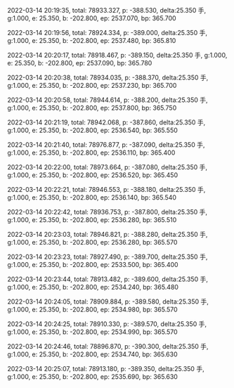 2022-03-14 20:19:35, total: 78933.327, p: -388.530, delta:25.350 手, g:1.000, e: 25.350, b: -202.800, ep: 2537.070, bp: 365.700

2022-03-14 20:19:56, total: 78924.334, p: -389.000, delta:25.350 手, g:1.000, e: 25.350, b: -202.800, ep: 2537.480, bp: 365.810

2022-03-14 20:20:17, total: 78918.467, p: -389.150, delta:25.350 手, g:1.000, e: 25.350, b: -202.800, ep: 2537.090, bp: 365.780

2022-03-14 20:20:38, total: 78934.035, p: -388.370, delta:25.350 手, g:1.000, e: 25.350, b: -202.800, ep: 2537.230, bp: 365.700

2022-03-14 20:20:58, total: 78944.614, p: -388.200, delta:25.350 手, g:1.000, e: 25.350, b: -202.800, ep: 2537.800, bp: 365.750

2022-03-14 20:21:19, total: 78942.068, p: -387.860, delta:25.350 手, g:1.000, e: 25.350, b: -202.800, ep: 2536.540, bp: 365.550

2022-03-14 20:21:40, total: 78976.877, p: -387.090, delta:25.350 手, g:1.000, e: 25.350, b: -202.800, ep: 2536.110, bp: 365.400

2022-03-14 20:22:00, total: 78973.664, p: -387.080, delta:25.350 手, g:1.000, e: 25.350, b: -202.800, ep: 2536.520, bp: 365.450

2022-03-14 20:22:21, total: 78946.553, p: -388.180, delta:25.350 手, g:1.000, e: 25.350, b: -202.800, ep: 2536.140, bp: 365.540

2022-03-14 20:22:42, total: 78936.753, p: -387.800, delta:25.350 手, g:1.000, e: 25.350, b: -202.800, ep: 2536.280, bp: 365.510

2022-03-14 20:23:03, total: 78946.821, p: -388.280, delta:25.350 手, g:1.000, e: 25.350, b: -202.800, ep: 2536.280, bp: 365.570

2022-03-14 20:23:23, total: 78927.490, p: -389.700, delta:25.350 手, g:1.000, e: 25.350, b: -202.800, ep: 2533.500, bp: 365.400

2022-03-14 20:23:44, total: 78913.482, p: -389.600, delta:25.350 手, g:1.000, e: 25.350, b: -202.800, ep: 2534.240, bp: 365.480

2022-03-14 20:24:05, total: 78909.884, p: -389.580, delta:25.350 手, g:1.000, e: 25.350, b: -202.800, ep: 2534.980, bp: 365.570

2022-03-14 20:24:25, total: 78910.330, p: -389.570, delta:25.350 手, g:1.000, e: 25.350, b: -202.800, ep: 2534.990, bp: 365.570

2022-03-14 20:24:46, total: 78896.870, p: -390.300, delta:25.350 手, g:1.000, e: 25.350, b: -202.800, ep: 2534.740, bp: 365.630

2022-03-14 20:25:07, total: 78913.180, p: -389.350, delta:25.350 手, g:1.000, e: 25.350, b: -202.800, ep: 2535.690, bp: 365.630